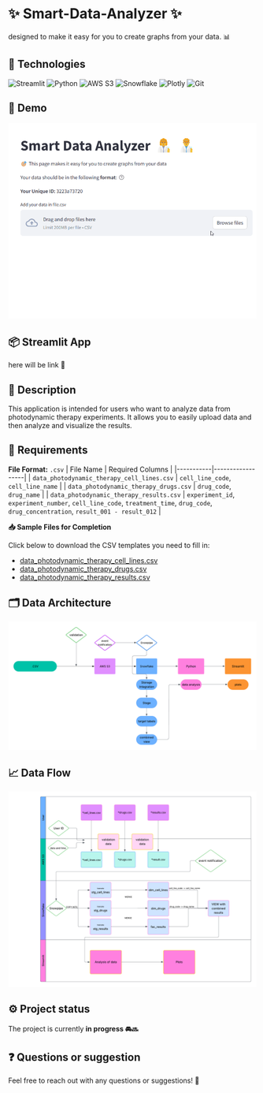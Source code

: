 # ✨ Smart-Data-Analyzer ✨
designed to make it easy for you to create graphs from your data. 📊

## 🚀 Technologies

![Streamlit](https://img.shields.io/badge/Streamlit-%2300FF00.svg?style=for-the-badge&logo=streamlit&logoColor=white)
![Python](https://img.shields.io/badge/python-3670A0?style=for-the-badge&logo=python&logoColor=ffdd54)
![AWS S3](https://img.shields.io/badge/AWS%20S3-FF9900?style=for-the-badge&logo=amazonaws&logoColor=white)
![Snowflake](https://img.shields.io/badge/Snowflake-29B5E8?style=for-the-badge&logo=snowflake&logoColor=white)
![Plotly](https://img.shields.io/badge/Plotly-%233F4F75.svg?style=for-the-badge&logo=plotly&logoColor=white)
![Git](https://img.shields.io/badge/git-%23F05033.svg?style=for-the-badge&logo=git&logoColor=white)

## 🎥 Demo

![Demo aplikacji](images/smart_data_analyzer_demo.gif)

## 📦 Streamlit App

here will be link 🔗

## 📝 Description

This application is intended for users who want to analyze data from photodynamic therapy experiments. It allows you to easily upload data and then analyze and visualize the results.

## 📁 Requirements

**File Format:** `.csv`
| File Name | Required Columns |
|-----------|------------------|
| `data_photodynamic_therapy_cell_lines.csv` | `cell_line_code`, `cell_line_name` |
| `data_photodynamic_therapy_drugs.csv` | `drug_code`, `drug_name` |
| `data_photodynamic_therapy_results.csv` | `experiment_id`, `experiment_number`, `cell_line_code`, `treatment_time`, `drug_code`, `drug_concentration`, `result_001 - result_012` |

**📥 Sample Files for Completion**

Click below to download the CSV templates you need to fill in:

- [data_photodynamic_therapy_cell_lines.csv](sample_files/data_photodynamic_therapy_cell_lines.csv)
- [data_photodynamic_therapy_drugs.csv](sample_files/data_photodynamic_therapy_drugs.csv)
- [data_photodynamic_therapy_results.csv](sample_files/data_photodynamic_therapy_results.csv)


## 🗂️ Data Architecture
  ![Data Architecture](images/data_architecture.png)

## 📈 Data Flow
  ![Data Flow](images/data_flow.png)

## ⚙️ Project status

The project is currently **in progress 🚘🔜**

## ❓ Questions or suggestion

Feel free to reach out with any questions or suggestions! 📧
